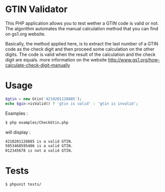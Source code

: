 # GTIN Validator

This PHP application allows you to test wether a GTIN code is valid or not. The algorithm automates the manual calculation method that you can find on gs1.org website.

Basically, the method applied here, is to extract the last number of a GTIN code as the check digit and then proceed some calculation on the other digits.
The code is valid when the result of the calculation and the check digit are equals.
more information on the website http://www.gs1.org/how-calculate-check-digit-manually

# Usage
```php
$gtin = new Gtin('4210201128885');
echo $gin->isValid() ? 'gtin is valid' : 'gtin is invalid';
```
Examples :
```sh
$ php examples/CheckGtin.php
```
will display :
```sh
4210201128885 is a valid GTIN.
5053460595406 is a valid GTIN.
012345678 is not a valid GTIN.
```
# Tests

```sh
$ phpunit tests/
```

